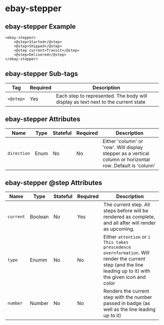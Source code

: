 # ebay-stepper

## ebay-stepper Example

```marko
<ebay-stepper>
    <@step>Started</@step>
    <@step>Shipped</@step>
    <@step current>Transit</@step>
    <@step>Delivered</@step>
</ebay-stepper>
```

## ebay-stepper Sub-tags

Tag | Required | Description
--- | --- | ---
`<@step>` | Yes | Each step to represented. The body will display as text next to the current state

## ebay-stepper Attributes

Name | Type | Stateful | Required | Description
--- | --- | --- | --- | ---
`direction` | Enum | No | No | Either 'column' or 'row'. Will display stepper as a vertical column or horizontal row. Default is 'colunn'

## ebay-stepper @step Attributes

Name | Type | Stateful | Required | Description
--- | --- | --- | --- | ---
`current` | Boolean | No | Yes | The current step. All steps before will be rendered as complete, and all after will render as upcoming.
`type` | Enumm | No | No | Either `attention` or `i This takes prescedence overnformation`. Will render the current step (and the line leading up to it) with the given icon and color
`number` | Number | No | No | Renders the current step with the number passed in badge (as well as the line leading up to it)
